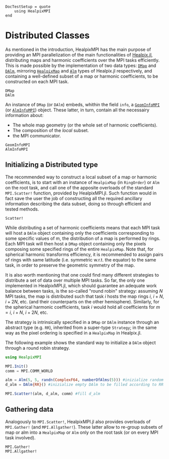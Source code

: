 ```@meta
DocTestSetup = quote
    using HealpixMPI
end
```

# Distributed Classes

As mentioned in the introduction, HealpixMPI has the main purpose of providing an MPI parallelization of the main functionalities of [Healpix.jl](https://github.com/ziotom78/Healpix.jl), distributing maps and harmonic coefficients over the MPI tasks efficiently.
This is made possible by the implementation of two data types: [`DMap`](@ref) and [`DAlm`](@ref), mirroring [`HealpixMap`](https://ziotom78.github.io/Healpix.jl/stable/mapfunc/#Healpix.HealpixMap) and [`Alm`](https://ziotom78.github.io/Healpix.jl/stable/alm/#Healpix.Alm) types of Healpix.jl respectively, and containing a well-defined subset of a map or harmonic coefficients, to be constructed on each MPI task.

```@docs
DMap
DAlm
```

An instance of `DMap` (or `DAlm`) embeds, whithin the field `info`, a [`GeomInfoMPI`](@ref) (or [`AlmInfoMPI`](@ref)) object. These latter, in turn, contain all the necessairy information about:

- The whole map geometry (or the whole set of harmonic coefficients).
- The composition of the *local* subset.
- the MPI communicator.

```@docs
GeomInfoMPI
AlmInfoMPI
```

## Initializing a Distributed type

The recommended way to construct a local subset of a map or harmonic coefficients, is to start with an instance of `HealpixMap` (in `RingOrder`) or `Alm` on the root task, and call one of the apposite overloads of the standard `MPI.Scatter!` function, provided by HealpixMPI.jl.
Such function would in fact save the user the job of constructing all the required ancillary information describing the data subset, doing so through efficient and tested methods.

```@docs
Scatter!
```

While distributing a set of harmonic coefficients means that each MPI task will host a `DAlm` object containing only the coefficients corresponding to some specific values of m, the distribution of a map is performed by rings.
Each MPI task will then host a `DMap` object containing only the pixels composing some specified rings of the entire `HealpixMap`.
Note that, for spherical harmonic transforms efficiency, it is recommended to assign pairs of rings with same latitude (i.e. symmetric w.r.t. the equator) to the same task, in order to preserve the geometric symmetry of the map.

It is also worth mentioning that one could find many different strategies to distribute a set of data over multiple MPI tasks.
So far, the only one implemented in HealpixMPI.jl, which should guarantee an adequate work balance between tasks, is the so-called "round robin" strategy: assuming $N$ MPI tasks, the map is distributed such that task $i$ hosts the map rings $i$, $i + N$, $i + 2N$, etc. (and their counterparts on the other hemisphere).
Similarly, for the spherical harmonic coefficients, task $i$ would hold all coefficients for $m = i$, $i + N$, $i + 2 N$, etc.

The strategy is intrinsically specified in a `DMap` or `DAlm` instance through an abstract type (e.g. `RR`), inherited from a super-type `Strategy`; in the same way as the pixel ordering is specified in a `HealpixMap` in Healpix.jl.

The following example shows the standard way to initialize a `DAlm` object through a round robin strategy.

```julia
using HealpixMPI

MPI.Init()
comm = MPI.COMM_WORLD

alm = Alm(5, 5, randn(ComplexF64, numberOfAlms(5))) #inizialize random Healpix Alm
d_alm = DAlm{RR}() #inizialize empty DAlm to be filled according to RR strategy

MPI.Scatter!(alm, d_alm, comm) #fill d_alm
```

## Gathering data

Analogously to `MPI.Scatter!`, HealpixMPI.jl also provides overloads of `MPI.Gather!` (and `MPI.Allgather!`).
These latter allow to re-group subsets of map or alm into a `HealpixMap` or `Alm` only on the root task (or on every MPI task involved).

```@docs
MPI.Gather!
MPI.Allgather!
```
